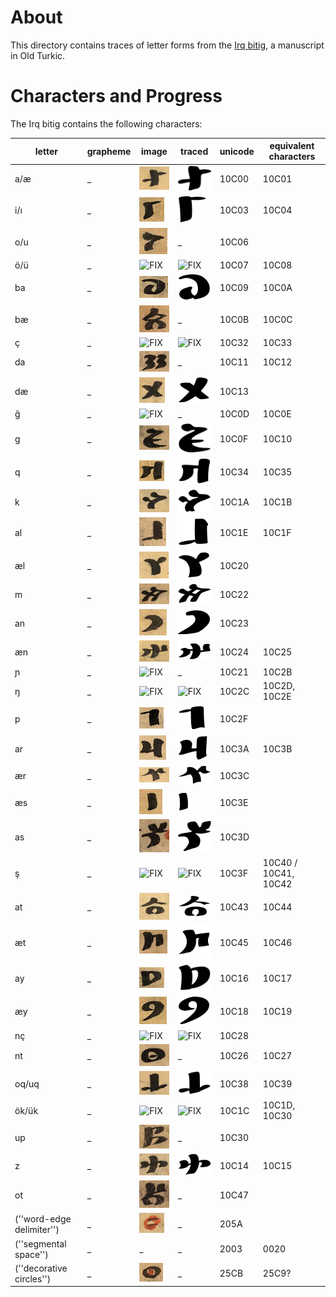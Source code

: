 # About 

This directory contains traces of letter forms from the [Irq bitig](http://en.wikipedia.org/wiki/Irq_Bitig), a manuscript in Old Turkic.

# Characters and Progress 
The Irq bitig contains the following characters:

| letter        | grapheme      | image  | traced | unicode | equivalent characters |
| ------------- | ------------- | ------ | ----- | ------- | --------------------- |
| a/æ | _ | ![01 - p07](https://github.com/ICEDPaleography/font-irqbitig/raw/master/sources/A/01%20-%20p07.png) | ![](https://github.com/ICEDPaleography/font-irqbitig/raw/master/traces/A.png) | 10C00 | 10C01
| i/ı | _ | ![FIX](https://github.com/ICEDPaleography/font-irqbitig/raw/master/sources/I/03%20-%20p07b.png) | ![FIX](https://github.com/ICEDPaleography/font-irqbitig/raw/master/traces/I.png) | 10C03 | 10C04 |
| o/u | _ | ![FIX](https://github.com/ICEDPaleography/font-irqbitig/raw/master/sources/u/02%20-%20p08a.png) | _ | 10C06 | |
| ö/ü | _ | ![FIX](https://github.com/ICEDPaleography/font-irqbitig/raw/master/sources/ü/03%20-%20p08b.png) | ![FIX](https://github.com/ICEDPaleography/font-irqbitig/raw/master/traces/ü.png) | 10C07 | 10C08 |
| ba | _ | ![FIX](https://github.com/ICEDPaleography/font-irqbitig/raw/master/sources/ba/02%20-%20p11b.png) | ![FIX](https://github.com/ICEDPaleography/font-irqbitig/raw/master/traces/ba.png) | 10C09 | 10C0A |
| bæ | _ | ![FIX](https://github.com/ICEDPaleography/font-irqbitig/raw/master/sources/be/04%20-%20p09a.png) | _ | 10C0B | 10C0C |
| ç | _ | ![FIX](https://github.com/ICEDPaleography/font-irqbitig/raw/master/sources/ç/03%20-%20p18a.png) | ![FIX](https://github.com/ICEDPaleography/font-irqbitig/raw/master/traces/ç.png) | 10C32 | 10C33 |
| da | _ | ![FIX](https://github.com/ICEDPaleography/font-irqbitig/raw/master/sources/da/06%20-%20p44b.png) | _ | 10C11 | 10C12 |
| dæ | _ | ![FIX](https://github.com/ICEDPaleography/font-irqbitig/raw/master/sources/de/02%20-%20p08b.png) | ![FIX](https://github.com/ICEDPaleography/font-irqbitig/raw/master/traces/ed.png) | 10C13 | |
| ğ | _ | ![FIX](https://github.com/ICEDPaleography/font-irqbitig/raw/master/sources/ğ/06%20-%20p24b.png) | _ | 10C0D | 10C0E |
| g | _ | ![FIX](https://github.com/ICEDPaleography/font-irqbitig/raw/master/sources/g/04%20-%20p19b.png) | ![FIX](https://github.com/ICEDPaleography/font-irqbitig/raw/master/traces/g.png) | 10C0F | 10C10 |
| q | _ | ![FIX](https://github.com/ICEDPaleography/font-irqbitig/raw/master/sources/q/03%20-%20p07b.png) | ![FIX](https://github.com/ICEDPaleography/font-irqbitig/raw/master/traces/q.png) | 10C34 | 10C35 |
| k | _ | ![FIX](https://github.com/ICEDPaleography/font-irqbitig/raw/master/sources/k/08%20-%20p49a.png) | ![FIX](https://github.com/ICEDPaleography/font-irqbitig/raw/master/traces/k.png) | 10C1A | 10C1B |
| al | _ | ![FIX](https://github.com/ICEDPaleography/font-irqbitig/raw/master/sources/al/05%20-%2010a.png) | ![FIX](https://github.com/ICEDPaleography/font-irqbitig/raw/master/traces/al.png) | 10C1E | 10C1F |
| æl | _ | ![FIX](https://github.com/ICEDPaleography/font-irqbitig/raw/master/sources/el/02%20-%20p08b.png) | ![FIX](https://github.com/ICEDPaleography/font-irqbitig/raw/master/traces/el.png) | 10C20 | |
| m | _ | ![FIX](https://github.com/ICEDPaleography/font-irqbitig/raw/master/sources/m/08%20-%20p50a.png) | ![FIX](https://github.com/ICEDPaleography/font-irqbitig/raw/master/traces/m.png) | 10C22 | |
| an | _ | ![FIX](https://github.com/ICEDPaleography/font-irqbitig/raw/master/sources/an/04%20-%20p08a.png) | ![FIX](https://github.com/ICEDPaleography/font-irqbitig/raw/master/traces/an.png) | 10C23 | |
| æn | _ | ![FIX](https://github.com/ICEDPaleography/font-irqbitig/raw/master/sources/en/02%20-%20p08b.png) | ![FIX](https://github.com/ICEDPaleography/font-irqbitig/raw/master/traces/en.png) | 10C24 | 10C25 |
| ɲ | _ | ![FIX](https://github.com/ICEDPaleography/font-irqbitig/raw/master/sources/ń/01%20-%20p19a.png) | _ | 10C21 | 10C2B |
| ŋ | _ | ![FIX](https://github.com/ICEDPaleography/font-irqbitig/raw/master/sources/ŋ/03%20-%20p10a.png) | ![FIX](https://github.com/ICEDPaleography/font-irqbitig/raw/master/traces/ŋ.png) | 10C2C | 10C2D, 10C2E |
| p | _ | ![FIX](https://github.com/ICEDPaleography/font-irqbitig/raw/master/sources/p/03%20-%20p17b.png) | ![FIX](https://github.com/ICEDPaleography/font-irqbitig/raw/master/traces/p.png) | 10C2F | |
| ar | _ | ![FIX](https://github.com/ICEDPaleography/font-irqbitig/raw/master/sources/ar/03%20-%20p25a.png) | ![FIX](https://github.com/ICEDPaleography/font-irqbitig/raw/master/traces/ar.png) | 10C3A | 10C3B |
| ær | _ | ![FIX](https://github.com/ICEDPaleography/font-irqbitig/raw/master/sources/er/01%20-%20p08a.png) | ![FIX](https://github.com/ICEDPaleography/font-irqbitig/raw/master/traces/er.png) | 10C3C | |
| æs | _ | ![FIX](https://github.com/ICEDPaleography/font-irqbitig/raw/master/sources/es/02%20-%20p09b.png) | ![FIX](https://github.com/ICEDPaleography/font-irqbitig/raw/master/traces/es.png) | 10C3E | |
| as | _ | ![FIX](https://github.com/ICEDPaleography/font-irqbitig/raw/master/sources/as/04%20-%20p18a.png) | ![FIX](https://github.com/ICEDPaleography/font-irqbitig/raw/master/traces/as.png) | 10C3D | |
| ş | _ | ![FIX](https://github.com/ICEDPaleography/font-irqbitig/raw/master/sources/aş/03%20-%20p10b.png) | ![FIX](https://github.com/ICEDPaleography/font-irqbitig/raw/master/traces/şa.png) | 10C3F | 10C40 / 10C41, 10C42 |
| at | _ | ![FIX](https://github.com/ICEDPaleography/font-irqbitig/raw/master/sources/at/02%20-%20p08a.png) | ![FIX](https://github.com/ICEDPaleography/font-irqbitig/raw/master/traces/at.png) | 10C43 | 10C44 |
| æt | _ | ![FIX](https://github.com/ICEDPaleography/font-irqbitig/raw/master/sources/et/03%20-%20p11b.png) | ![FIX](https://github.com/ICEDPaleography/font-irqbitig/raw/master/traces/et.png) | 10C45 | 10C46 |
| ay | _ | ![FIX](https://github.com/ICEDPaleography/font-irqbitig/raw/master/sources/ay/02%20-%20p11b.png) | ![FIX](https://github.com/ICEDPaleography/font-irqbitig/raw/master/traces/ay.png) | 10C16 | 10C17 |
| æy | _ | ![FIX](https://github.com/ICEDPaleography/font-irqbitig/raw/master/sources/ey/01%20-%20p07b.png) | ![FIX](https://github.com/ICEDPaleography/font-irqbitig/raw/master/traces/ey.png) | 10C18 | 10C19 |
| nç | _ | ![FIX](https://github.com/ICEDPaleography/font-irqbitig/raw/master/sources/n%C3%A7/02%20-%20p08a.png) | ![FIX](https://github.com/ICEDPaleography/font-irqbitig/raw/master/traces/nç.png) | 10C28 | |
| nt | _ | ![FIX](https://github.com/ICEDPaleography/font-irqbitig/raw/master/sources/nt/04%20-%20p49b.png) | _ | 10C26 | 10C27 |
| oq/uq | _ | ![FIX](https://github.com/ICEDPaleography/font-irqbitig/raw/master/sources/oq/04%20-%20p25b.png) | ![FIX](https://github.com/ICEDPaleography/font-irqbitig/raw/master/traces/oq.png) | 10C38 | 10C39 |
| ök/ük | _ | ![FIX](https://github.com/ICEDPaleography/font-irqbitig/raw/master/sources/ök/01%20-%20p08b.png) | ![FIX](https://github.com/ICEDPaleography/font-irqbitig/raw/master/traces/ök.png) | 10C1C | 10C1D, 10C30 |
| up | _ | ![FIX](https://github.com/ICEDPaleography/font-irqbitig/raw/master/sources/up/03%20-%20p23a.png) | _ | 10C30 | |
| z | _ | ![FIX](https://github.com/ICEDPaleography/font-irqbitig/raw/master/sources/z/03%20-%20p26a.png) | ![FIX](https://github.com/ICEDPaleography/font-irqbitig/raw/master/traces/z.png) | 10C14 | 10C15 |
| ot | _ | ![FIX](https://github.com/ICEDPaleography/font-irqbitig/raw/master/sources/ot/02%20-%20p39a.png) | _ | 10C47 | |
| (''word-edge delimiter'') | _ | ![FIX](https://github.com/ICEDPaleography/font-irqbitig/raw/master/sources/wordedge/02%20-%20p23b.png) | _ | 205A | |
| (''segmental space'') | _ | _ | _ | 2003 | 0020 |
| (''decorative circles'') | _ | ![FIX](https://github.com/ICEDPaleography/font-irqbitig/raw/master/sources/beads/04%20-%20p10a.png) | _ | 25CB | 25C9? |
